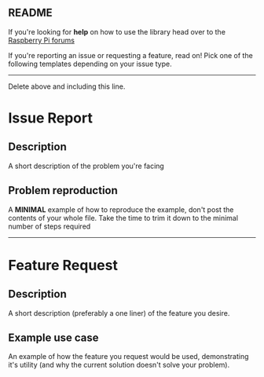 ## README
If you're looking for **help** on how to use the library head over to the
[Raspberry Pi forums](https://www.raspberrypi.org/forums/viewforum.php?f=32&sid=f1a4513e3e137272da39dbb11089e077)

If you're reporting an issue or requesting a feature, read on! Pick one of the
following templates depending on your issue type.

------
Delete above and including this line.


# Issue Report
## Description
A short description of the problem you're facing

## Problem reproduction
A **MINIMAL** example of how to reproduce the example, don't post the contents
of your whole file. Take the time to trim it down to the minimal number of steps
required


-------

# Feature Request
## Description
A short description (preferably a one liner) of the feature you desire.

## Example use case
An example of how the feature you request would be used, demonstrating it's
utility (and why the current solution doesn't solve your problem).
